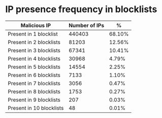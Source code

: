 # IP presence frequency in blocklists
| Malicious IP | Number of IPs | % |
|----|----|----|
| Present in 1 blocklist | 440403 | 68.10% |
| Present in 2 blocklists | 81203 | 12.56% |
| Present in 3 blocklists | 67341 | 10.41% |
| Present in 4 blocklists | 30968 | 4.79% |
| Present in 5 blocklists | 14554 | 2.25% |
| Present in 6 blocklists | 7133 | 1.10% |
| Present in 7 blocklists | 3056 | 0.47% |
| Present in 8 blocklists | 1753 | 0.27% |
| Present in 9 blocklists | 207 | 0.03% |
| Present in 10 blocklists | 48 | 0.01% |
